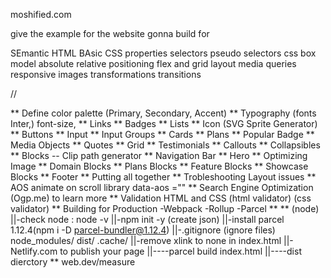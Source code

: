 moshified.com

give the example for the website gonna build for

SEmantic HTML
BAsic CSS properties
selectors pseudo selectors
css box model
absolute relative positioning
flex and grid layout
media queries
responsive images
transformations
transitions

//

** Define color palette (Primary, Secondary, Accent)
** Typography (fonts Inter,) font-size,
** Links
** Badges
** Lists
** Icon (SVG Sprite Generator)
** Buttons
** Input
** Input Groups
** Cards
** Plans
** Popular Badge
** Media Objects
** Quotes
** Grid
** Testimonials
** Callouts
** Collapsibles
** Blocks -- Clip path generator
** Navigation Bar
** Hero
** Optimizing Image
** Domain Blocks
** Plans Blocks
** Feature Blocks
** Showcase Blocks
** Footer
** Putting all together
** Trobleshooting Layout issues
** AOS animate on scroll library data-aos =""
** Search Engine Optimization (Ogp.me) to learn more
** Validation HTML and CSS (html validator) (css validator)
** Building for Production
-Webpack
-Rollup
-Parcel ** ** (node)
||-check node : node -v
||-npm init -y (create json)
||-install parcel 1.12.4(npm i -D parcel-bundler@1.12.4)
||-.gitignore (ignore files) node_modules/ dist/ .cache/
||-remove xlink to none in index.html
||-Netlify.com to publish your page
||----parcel build index.html
||----dist dierctory
** web.dev/measure
